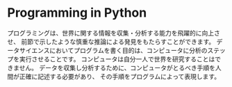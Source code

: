 Programming in Python
=====================

プログラミングは、世界に関する情報を収集・分析する能力を飛躍的に向上させ、
前節で示したような慎重な推論による発見をもたらすことができます。
データサイエンスにおいてプログラムを書く目的は、コンピュータに分析のステップを実行させることです。
コンピュータは自分一人で世界を研究することはできません。
データを収集し分析するために、コンピュータがとるべき手順を人間が正確に記述する必要があり、
その手順をプログラムによって表現します。


